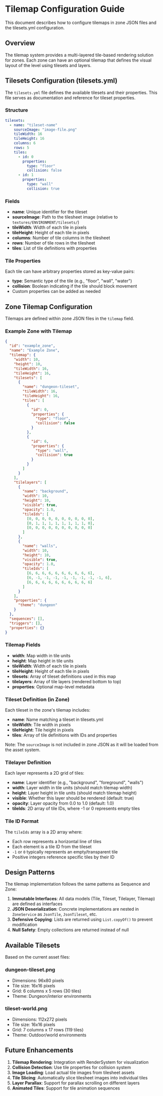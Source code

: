 # Tilemap Configuration Guide

This document describes how to configure tilemaps in zone JSON files and the tilesets.yml configuration.

## Overview

The tilemap system provides a multi-layered tile-based rendering solution for zones. Each zone can have an optional tilemap that defines the visual layout of the level using tilesets and layers.

## Tilesets Configuration (tilesets.yml)

The `tilesets.yml` file defines the available tilesets and their properties. This file serves as documentation and reference for tileset properties.

### Structure

```yaml
tilesets:
  - name: "tileset-name"
    sourceImage: "image-file.png"
    tileWidth: 16
    tileHeight: 16
    columns: 6
    rows: 5
    tiles:
      - id: 0
        properties:
          type: "floor"
          collision: false
      - id: 1
        properties:
          type: "wall"
          collision: true
```

### Fields

- **name**: Unique identifier for the tileset
- **sourceImage**: Path to the tilesheet image (relative to `textures/ENVIRONMENT/tilesets/`)
- **tileWidth**: Width of each tile in pixels
- **tileHeight**: Height of each tile in pixels
- **columns**: Number of tile columns in the tilesheet
- **rows**: Number of tile rows in the tilesheet
- **tiles**: List of tile definitions with properties

### Tile Properties

Each tile can have arbitrary properties stored as key-value pairs:

- **type**: Semantic type of the tile (e.g., "floor", "wall", "water")
- **collision**: Boolean indicating if the tile should block movement
- Custom properties can be added as needed

## Zone Tilemap Configuration

Tilemaps are defined within zone JSON files in the `tilemap` field.

### Example Zone with Tilemap

```json
{
  "id": "example_zone",
  "name": "Example Zone",
  "tilemap": {
    "width": 10,
    "height": 10,
    "tileWidth": 16,
    "tileHeight": 16,
    "tilesets": [
      {
        "name": "dungeon-tileset",
        "tileWidth": 16,
        "tileHeight": 16,
        "tiles": [
          {
            "id": 0,
            "properties": {
              "type": "floor",
              "collision": false
            }
          },
          {
            "id": 6,
            "properties": {
              "type": "wall",
              "collision": true
            }
          }
        ]
      }
    ],
    "tilelayers": [
      {
        "name": "background",
        "width": 10,
        "height": 10,
        "visible": true,
        "opacity": 1.0,
        "tileIds": [
          [0, 0, 0, 0, 0, 0, 0, 0, 0, 0],
          [0, 1, 1, 1, 1, 1, 1, 1, 1, 0],
          [0, 0, 0, 0, 0, 0, 0, 0, 0, 0]
        ]
      },
      {
        "name": "walls",
        "width": 10,
        "height": 10,
        "visible": true,
        "opacity": 1.0,
        "tileIds": [
          [6, 6, 6, 6, 6, 6, 6, 6, 6, 6],
          [6, -1, -1, -1, -1, -1, -1, -1, -1, 6],
          [6, 6, 6, 6, 6, 6, 6, 6, 6, 6]
        ]
      }
    ],
    "properties": {
      "theme": "dungeon"
    }
  },
  "sequences": [],
  "triggers": [],
  "properties": {}
}
```

### Tilemap Fields

- **width**: Map width in tile units
- **height**: Map height in tile units
- **tileWidth**: Width of each tile in pixels
- **tileHeight**: Height of each tile in pixels
- **tilesets**: Array of tileset definitions used in this map
- **tilelayers**: Array of tile layers (rendered bottom to top)
- **properties**: Optional map-level metadata

### Tileset Definition (in Zone)

Each tileset in the zone's tilemap includes:

- **name**: Name matching a tileset in tilesets.yml
- **tileWidth**: Tile width in pixels
- **tileHeight**: Tile height in pixels
- **tiles**: Array of tile definitions with IDs and properties

Note: The `sourceImage` is not included in zone JSON as it will be loaded from the asset system.

### Tilelayer Definition

Each layer represents a 2D grid of tiles:

- **name**: Layer identifier (e.g., "background", "foreground", "walls")
- **width**: Layer width in tile units (should match tilemap width)
- **height**: Layer height in tile units (should match tilemap height)
- **visible**: Whether this layer should be rendered (default: true)
- **opacity**: Layer opacity from 0.0 to 1.0 (default: 1.0)
- **tileIds**: 2D array of tile IDs, where -1 or 0 represents empty tiles

### Tile ID Format

The `tileIds` array is a 2D array where:
- Each row represents a horizontal line of tiles
- Each element is a tile ID from the tileset
- `-1` or `0` typically represents an empty/transparent tile
- Positive integers reference specific tiles by their ID

## Design Patterns

The tilemap implementation follows the same patterns as Sequence and Zone:

1. **Immutable Interfaces**: All data models (Tile, Tileset, Tilelayer, Tilemap) are defined as interfaces
2. **JSON Deserialization**: Concrete implementations are nested in `ZoneService` as `JsonTile`, `JsonTileset`, etc.
3. **Defensive Copying**: Lists are returned using `List.copyOf()` to prevent modification
4. **Null Safety**: Empty collections are returned instead of null

## Available Tilesets

Based on the current asset files:

### dungeon-tileset.png
- Dimensions: 96x80 pixels
- Tile size: 16x16 pixels
- Grid: 6 columns x 5 rows (30 tiles)
- Theme: Dungeon/interior environments

### tileset-world.png
- Dimensions: 112x272 pixels
- Tile size: 16x16 pixels
- Grid: 7 columns x 17 rows (119 tiles)
- Theme: Outdoor/world environments

## Future Enhancements

1. **Tilemap Rendering**: Integration with RenderSystem for visualization
2. **Collision Detection**: Use tile properties for collision system
3. **Image Loading**: Load actual tile images from tilesheet assets
4. **Tile Slicing**: Automatically slice tilesheet images into individual tiles
5. **Layer Parallax**: Support for parallax scrolling on different layers
6. **Animated Tiles**: Support for tile animation sequences
